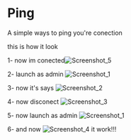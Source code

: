 # Ping
A simple ways to ping you're conection


this is how it look

 1- now im conected![Screenshot_5](https://user-images.githubusercontent.com/127637860/224557396-ca2b740e-80fa-4724-a40d-a1f6158b0b56.png)
 
 
 
 2- launch as admin
 ![Screenshot_1](https://user-images.githubusercontent.com/127637860/224557407-10fcfcdc-877d-4b2b-bfc7-432030b71421.png)
 
 
 
 3- now it's says
 ![Screenshot_2](https://user-images.githubusercontent.com/127637860/224557424-80012dde-8ca4-4007-b4f8-116479042de1.png)
 
 
 4- now disconect
 ![Screenshot_3](https://user-images.githubusercontent.com/127637860/224557439-d6b93df9-680b-48da-9179-2e4afcb1c8e6.png)


5- now launch as admin
 ![Screenshot_1](https://user-images.githubusercontent.com/127637860/224557455-47c62b6b-bbcb-46f2-8f0d-ea75e74ee7fb.png)


6- and now
![Screenshot_4](https://user-images.githubusercontent.com/127637860/224557470-09a75e42-ab42-4fc1-af95-648b47510f8b.png) it work!!!






